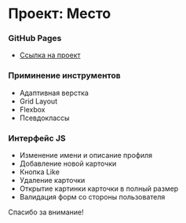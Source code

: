 # Проект: Место

### GitHub Pages

* [Ссылка на проект](https://slavaculon.github.io/mesto/)

### Приминение инструментов

* Адаптивная верстка
* Grid Layout
* Flexbox 
* Псевдоклассы

### Интерфейс JS

* Изменение имени и описание профиля
* Добавление новой карточки
* Кнопка Like
* Удаление карточки 
* Открытие картинки карточки в полный размер 
* Валидация форм со стороны пользователя


Спасибо за внимание!